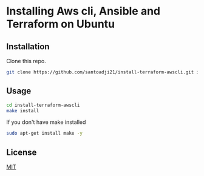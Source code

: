 # Installing Aws cli, Ansible and Terraform on Ubuntu


## Installation

Clone this repo.

```bash
git clone https://github.com/santoadji21/install-terraform-awscli.git install-terraform-awscli
```

## Usage

```bash
cd install-terraform-awscli
make install
```
If you don't have make installed 

```bash
sudo apt-get install make -y
```

## License
[MIT](https://choosealicense.com/licenses/mit/)